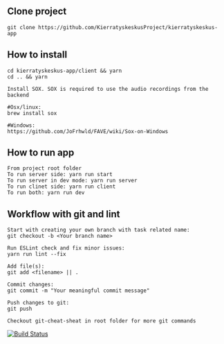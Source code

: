 ## Clone project
    git clone https://github.com/KierratyskeskusProject/kierratyskeskus-app
## How to install
    cd kierratyskeskus-app/client && yarn
    cd .. && yarn
    
    Install SOX. SOX is required to use the audio recordings from the backend

    #Osx/linux:
    brew install sox

    #Windows:
    https://github.com/JoFrhwld/FAVE/wiki/Sox-on-Windows
## How to run app
    From project root folder
    To run server side: yarn run start
    To run server in dev mode: yarn run server
    To run clinet side: yarn run client
    To run both: yarn run dev
## Workflow with git and lint
    Start with creating your own branch with task related name:
    git checkout -b <Your branch name>

    Run ESLint check and fix minor issues:
    yarn run lint --fix

    Add file(s):
    git add <filename> || .

    Commit changes:
    git commit -m "Your meaningful commit message"

    Push changes to git:
    git push

    Checkout git-cheat-sheat in root folder for more git commands

[![Build Status](https://travis-ci.org/KierratyskeskusProject/kierratyskeskus-app.svg?branch=master)](https://travis-ci.org/KierratyskeskusProject/kierratyskeskus-app)
